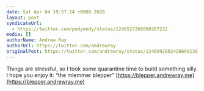 ```yaml
---
date: Sat Apr 04 19:57:14 +0000 2020
layout: post
syndicateUrl:
  - https://twitter.com/pudymody/status/1246527266890207232
media: []
authorName: Andrew Ray
authorUrl: https://twitter.com/andrewray
originalPost: https://twitter.com/andrewray/status/1246092882420699136
---
```

Things are stressful, so I took some quarantine time to build something silly. I hope you enjoy it: “the mlemmer blepper” [https://blepper.andrewray.me](https://blepper.andrewray.me)


